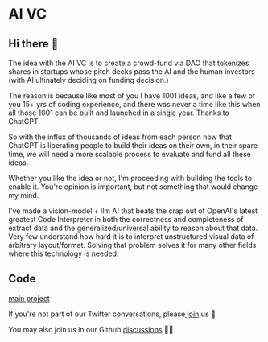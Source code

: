 # AI VC

## Hi there 👋

The idea with the AI VC is to create a crowd-fund via DAO that tokenizes shares in startups whose pitch decks pass the AI and the human investors (with AI ultinately deciding on funding decision.)

The reason is because like most of you I have 1001 ideas, and like a few of you 15+ yrs of coding experience, and there was never a time like this when all those 1001 can be built and launched in a single year. Thanks to ChatGPT.

So with the influx of thousands of ideas from each person now that ChatGPT is liberating people to build their ideas on their own, in their spare time, we will need a more scalable process to evaluate and fund all these ideas.

Whether you like the idea or not, I'm proceeding with building the tools to enable it. You're opinion is important, but not something that would change my mind. 

I've made a vision-model + llm AI that beats the crap out of OpenAI's latest greatest Code Interpreter in both the correctness and completeness of extract data and the generalized/universal ability to reason about that data. Very few understand how hard it is to interpret unstructured visual data of arbitrary layout/format. Solving that problem solves it for many other fields where this technology is needed. 

## Code

[main project](https://github.com/Community-AI-VC/main)

If you're not part of our Twitter conversations, please[ join](https://twitter.com/i/communities/1669755222942691328) us 🍿

You may also join us in our Github [discussions](https://github.com/orgs/Community-AI-VC/discussions) 👩‍💻 





